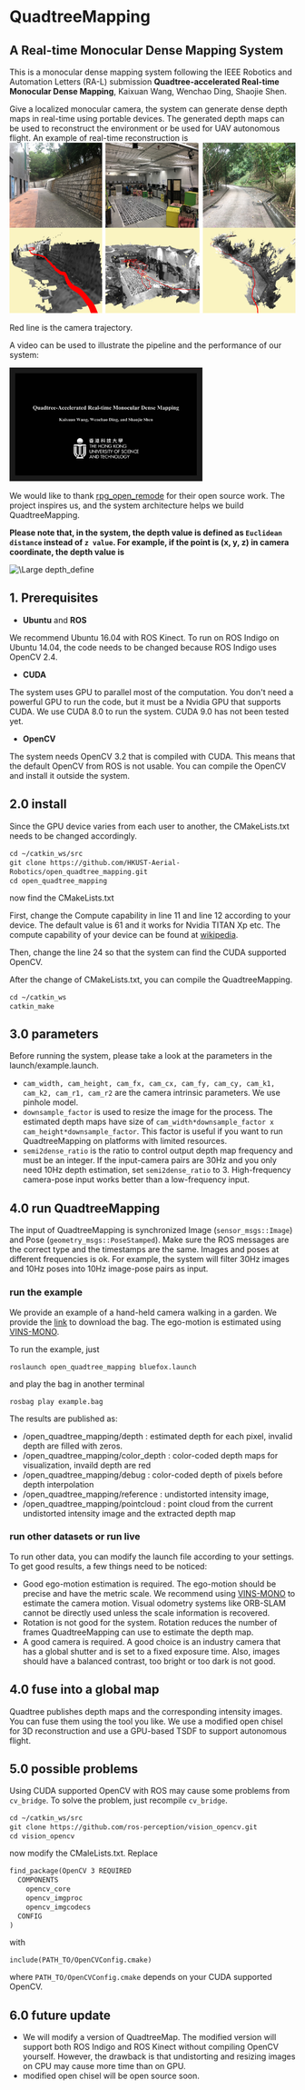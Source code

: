 # QuadtreeMapping
## A Real-time Monocular Dense Mapping System

This is a monocular dense mapping system following the IEEE Robotics and Automation Letters (RA-L) submission **Quadtree-accelerated Real-time Monocular Dense Mapping**, Kaixuan Wang, Wenchao Ding, Shaojie Shen.

Give a localized monocular camera, the system can generate dense depth maps in real-time using portable devices. The generated depth maps can be used to reconstruct the environment or be used for UAV autonomous flight. An example of real-time reconstruction is
<img src="fig/QuadtreeMapping.png" alt="mapping example" width = "793" height = "300">

Red line is the camera trajectory.

A video can be used to illustrate the pipeline and the performance of our system:

<a href="https://youtu.be/3gD6_UKmRdA" target="_blank"><img src="fig/cover.jpg" 
alt="video" width="320" height="180" border="10" /></a>

We would like to thank [rpg_open_remode](https://github.com/uzh-rpg/rpg_open_remode) for their open source work. The project inspires us, and the system architecture helps we build QuadtreeMapping.

**Please note that, in the system, the depth value is defined as ``Euclidean distance`` instead of ``z value``. For example, if the point is (x, y, z) in camera coordinate, the depth value is**

<img src="https://latex.codecogs.com/svg.latex?\Large&space;d=\sqrt{x^2+y^2+z^2}" title="\Large depth_define" />

## 1. Prerequisites
+ **Ubuntu** and **ROS**

We recommend Ubuntu 16.04 with ROS Kinect. To run on ROS Indigo on Ubuntu 14.04, the code needs to be changed because ROS Indigo uses OpenCV 2.4.

+ **CUDA**

The system uses GPU to parallel most of the computation. You don't need a powerful GPU to run the code, but it must be a Nvidia GPU that supports CUDA. We use CUDA 8.0 to run the system. CUDA 9.0 has not been tested yet.

+ **OpenCV**

The system needs OpenCV 3.2 that is compiled with CUDA. This means that the default OpenCV from ROS is not usable. You can compile the OpenCV and install it outside the system.

## 2.0 install
Since the GPU device varies from each user to another, the CMakeLists.txt needs to be changed accordingly. 
```
cd ~/catkin_ws/src
git clone https://github.com/HKUST-Aerial-Robotics/open_quadtree_mapping.git
cd open_quadtree_mapping
```
now find the CMakeLists.txt

First, change the Compute capability in line 11 and line 12 according to your device. The default value is 61 and it works for Nvidia TITAN Xp etc. The compute capability of your device can be found at [wikipedia](https://en.wikipedia.org/wiki/CUDA).

Then, change the line 24 so that the system can find the CUDA supported OpenCV.

After the change of CMakeLists.txt, you can compile the QuadtreeMapping.
```
cd ~/catkin_ws
catkin_make
```

## 3.0 parameters
Before running the system, please take a look at the parameters in the launch/example.launch.

+ ```cam_width, cam_height, cam_fx, cam_cx, cam_fy, cam_cy, cam_k1, cam_k2, cam_r1, cam_r2``` are the camera intrinsic parameters. We use pinhole model.
+ ```downsample_factor``` is used to resize the image for the process. The estimated depth maps have size of ```cam_width*downsample_factor x cam_height*downsample_factor```. This factor is useful if you want to run QuadtreeMapping on platforms with limited resources.
+ ```semi2dense_ratio``` is the ratio to control output depth map frequency and must be an integer. If the input-camera pairs are 30Hz and you only need 10Hz depth estimation, set ```semi2dense_ratio``` to 3. High-frequency camera-pose input works better than a low-frequency input.


## 4.0 run QuadtreeMapping

The input of QuadtreeMapping is synchronized Image (```sensor_msgs::Image```) and Pose (```geometry_msgs::PoseStamped```). Make sure the ROS messages are the correct type and the timestamps are the same. Images and poses at different frequencies is ok. For example, the system will filter 30Hz images and 10Hz poses into 10Hz image-pose pairs as input.

### run the example
We provide an example of a hand-held camera walking in a garden. We provide the [link](https://www.dropbox.com/s/xuae1kxuulcf11z/open_quadtree_mapping.bag?dl=0) to download the bag. The ego-motion is estimated using [VINS-MONO](https://github.com/HKUST-Aerial-Robotics/VINS-Mono).

To run the example, just
```
roslaunch open_quadtree_mapping bluefox.launch
```
and play the bag in another terminal
```
rosbag play example.bag
```

The results are published as:
+ /open_quadtree_mapping/depth       : estimated depth for each pixel, invalid depth are filled with zeros.
+ /open_quadtree_mapping/color_depth : color-coded depth maps for visualization, invaild depth are red
+ /open_quadtree_mapping/debug       : color-coded depth of pixels before depth interpolation
+ /open_quadtree_mapping/reference   : undistorted intensity image,
+ /open_quadtree_mapping/pointcloud  : point cloud from the current undistorted intensity image and the extracted depth map

### run other datasets or run live
To run other data, you can modify the launch file according to your settings. To get good results, a few things need to be noticed:
+ Good ego-motion estimation is required. The ego-motion should be precise and have the metric scale. We recommend using [VINS-MONO](https://github.com/HKUST-Aerial-Robotics/VINS-Mono) to estimate the camera motion. Visual odometry systems like ORB-SLAM cannot be directly used unless the scale information is recovered.
+ Rotation is not good for the system. Rotation reduces the number of frames QuadtreeMapping can use to estimate the depth map.
+ A good camera is required. A good choice is an industry camera that has a global shutter and is set to a fixed exposure time. Also, images should have a balanced contrast, too bright or too dark is not good.

## 4.0 fuse into a global map
Quadtree publishes depth maps and the corresponding intensity images. You can fuse them using the tool you like. We use a modified open chisel for 3D reconstruction and use a GPU-based TSDF to support autonomous flight.

## 5.0 possible problems
Using CUDA supported OpenCV with ROS may cause some problems from ``cv_bridge``. To solve the problem, just recompile ``cv_bridge``.
```
cd ~/catkin_ws/src
git clone https://github.com/ros-perception/vision_opencv.git
cd vision_opencv
```
now modify the CMaleLists.txt. Replace
```
find_package(OpenCV 3 REQUIRED
  COMPONENTS
    opencv_core
    opencv_imgproc
    opencv_imgcodecs
  CONFIG
)
```
with
```
include(PATH_TO/OpenCVConfig.cmake)
```
where ``PATH_TO/OpenCVConfig.cmake`` depends on your CUDA supported OpenCV.

## 6.0 future update
+ We will modify a version of QuadtreeMap. The modified version will support both ROS Indigo and ROS Kinect without compiling OpenCV yourself. However, the drawback is that undistorting and resizing images on CPU may cause more time than on GPU.
+ modified open chisel will be open source soon.